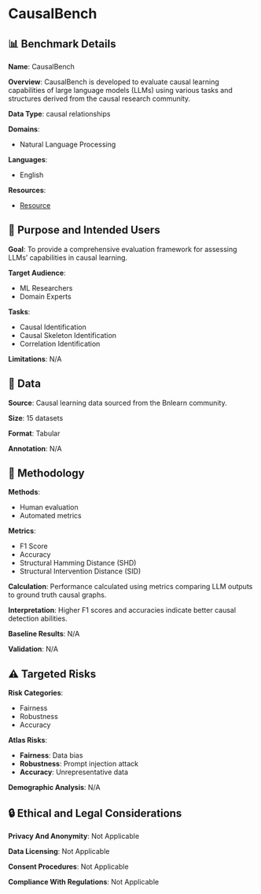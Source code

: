 # CausalBench

## 📊 Benchmark Details

**Name**: CausalBench

**Overview**: CausalBench is developed to evaluate causal learning capabilities of large language models (LLMs) using various tasks and structures derived from the causal research community.

**Data Type**: causal relationships

**Domains**:
- Natural Language Processing

**Languages**:
- English

**Resources**:
- [Resource](https://www.bnlearn.com/)

## 🎯 Purpose and Intended Users

**Goal**: To provide a comprehensive evaluation framework for assessing LLMs’ capabilities in causal learning.

**Target Audience**:
- ML Researchers
- Domain Experts

**Tasks**:
- Causal Identification
- Causal Skeleton Identification
- Correlation Identification

**Limitations**: N/A

## 💾 Data

**Source**: Causal learning data sourced from the Bnlearn community.

**Size**: 15 datasets

**Format**: Tabular

**Annotation**: N/A

## 🔬 Methodology

**Methods**:
- Human evaluation
- Automated metrics

**Metrics**:
- F1 Score
- Accuracy
- Structural Hamming Distance (SHD)
- Structural Intervention Distance (SID)

**Calculation**: Performance calculated using metrics comparing LLM outputs to ground truth causal graphs.

**Interpretation**: Higher F1 scores and accuracies indicate better causal detection abilities.

**Baseline Results**: N/A

**Validation**: N/A

## ⚠️ Targeted Risks

**Risk Categories**:
- Fairness
- Robustness
- Accuracy

**Atlas Risks**:
- **Fairness**: Data bias
- **Robustness**: Prompt injection attack
- **Accuracy**: Unrepresentative data

**Demographic Analysis**: N/A

## 🔒 Ethical and Legal Considerations

**Privacy And Anonymity**: Not Applicable

**Data Licensing**: Not Applicable

**Consent Procedures**: Not Applicable

**Compliance With Regulations**: Not Applicable
